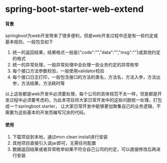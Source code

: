 # spring-boot-starter-web-extend

#### 背景
springboot为web开发带来了很多便利，但是web开发过程中还是有一些约定或基本规则，一般包含如下
1. 统一的返回结果，结果格式一般是{"code":"","data":"","msg":""}或其他约定的格式
2. 统一的异常处理，一般异常处理中会处理一些业务约定的异常枚举
3. 每个接口方法参数校验，一般使用validator校验
4. 每个接口日志打印，一般包含接口的方法的类名，方法名，方法入参，方法出参，方法结果，方法耗时等

以上这些都是web开发中必须要处理，每个公司的具体规范不太一样，但是都是开发过程中必须要考虑的。为此本项目将大家日常开发中的这些问题统一处理，打包成一个springboot starter，
让大家日常开发中能够更加聚集自己的业务逻辑，不需要为这些基本的开发而编写冗余的代码。

#### 使用
1. 下载项目到本地，通过mvn clean install进行安装
2. 其他项目直接引入该jar即可，无需任何配置
3. 数据返回结果或者异常枚举如果不符合自己公司的约定，可以直接修改后再进行安装
